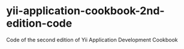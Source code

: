 yii-application-cookbook-2nd-edition-code
=========================================

Code of the second edition of Yii Application Development Cookbook